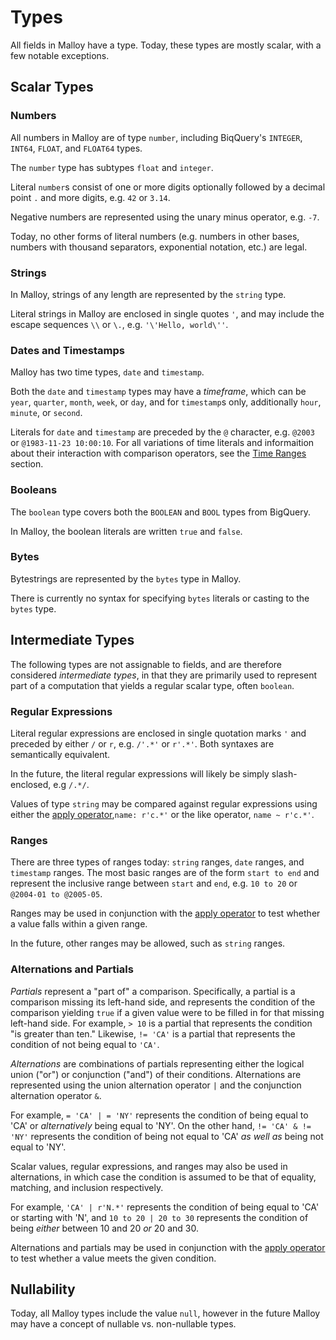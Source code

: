 # Types

All fields in Malloy have a type. Today, these types are
mostly scalar, with a few notable exceptions.

## Scalar Types

### Numbers

All numbers in Malloy are of type `number`, including BiqQuery's <code>INTEGER</code>, <code>INT64</code>, <code>FLOAT</code>, and <code>FLOAT64</code> types.

The `number` type has subtypes `float` and `integer`.

Literal `number`s consist of one or more digits optionally followed
by a decimal point `.` and more digits, e.g. `42` or `3.14`.

Negative numbers are represented using the unary minus
operator, e.g. `-7`.

Today, no other forms of literal numbers (e.g. numbers in other
bases, numbers with thousand separators, exponential notation, etc.) are legal.

### Strings

In Malloy, strings of any length are represented by the `string` type.

Literal strings in Malloy are enclosed in single quotes `'`, and may include the escape sequences `\\` or `\.`, e.g. `'\'Hello, world\''`.

### Dates and Timestamps

Malloy has two time types, `date` and `timestamp`.

Both the `date` and `timestamp` types may have a
_timeframe_, which can be `year`, `quarter`, `month`,
`week`, or `day`, and for `timestamp`s only, additionally
`hour`, `minute`, or `second`.

Literals for `date` and `timestamp` are preceded by the `@` character, e.g. `@2003` or `@1983-11-23 10:00:10`. For all
variations of time literals and informaition about their interaction with comparison operators, see the [Time Ranges](time-ranges.html#literals) section.

### Booleans

The `boolean` type covers both the <code>BOOLEAN</code> and <code>BOOL</code> types from BigQuery.

In Malloy, the boolean literals are written `true` and `false`.

### Bytes

Bytestrings are represented by the <code>bytes</code> type
in Malloy.

There is currently no syntax for specifying <code>bytes</code> literals or casting to the <code>bytes</code> type.

<!-- TODO Add information about how Malloy has arrays and structs, though with no literal form, type keyword, or support in expressions. Currently, structs and arrays only exist in that the output type of a query is an array of structs (or possibly a single struct in some cases) -->

<!-- ## Compound Types

Today, Malloy contains only one compound type, the <code>struct</code>.

### Structs

All queries are of type <code>struct</code>, which map field
names to values. In JSON output from Malloy, structs are
represented by JSON objects. -->

## Intermediate Types

The following types are not assignable to fields, and are
therefore considered _intermediate types_, in that they are
primarily used to represent part of a computation that
yields a regular scalar type, often `boolean`.

### Regular Expressions

Literal regular expressions are enclosed in single quotation
marks `'` and preceded by either `/` or `r`, e.g. `/'.*'` or `r'.*'`. Both syntaxes are semantically equivalent.

In the future, the literal regular expressions will likely
be simply slash-enclosed, e.g <code>/.*/</code>.

Values of type `string` may be compared against regular
expressions using either the [apply operator](apply.md),`name: r'c.*'` or the like operator, `name ~ r'c.*'`.

### Ranges

There are three types of ranges today: `string` ranges, `date` ranges, and `timestamp` ranges. The most basic ranges
are of the form `start to end` and represent the inclusive range between `start` and `end`, e.g. `10 to 20` or `@2004-01 to @2005-05`.

Ranges may be used in conjunction with the [apply operator](apply.md) to test whether a value falls within a given range.

In the future, other ranges may be allowed, such as `string` ranges.

### Alternations and Partials

_Partials_ represent a "part of" a comparison.
Specifically, a partial is a comparison missing its
left-hand side, and represents the condition of the
comparison yielding `true` if a given value were to be
filled in for that missing left-hand side. For example, `> 10` is a partial that represents the condition "is greater
than ten." Likewise, `!= 'CA'` is a partial that represents the condition of not being equal to `'CA'`.

_Alternations_ are combinations of partials representing
either the logical union ("or") or conjunction ("and") of
their conditions. Alternations are represented using the
union alternation operator `|` and the conjunction
alternation operator `&`.

For example, `= 'CA' | = 'NY'` represents the condition of being equal to 'CA' or _alternatively_ being equal to 'NY'. On the other hand, `!= 'CA' & != 'NY'` represents the condition of being not equal to 'CA' _as well as_ being not equal to 'NY'.

Scalar values, regular expressions, and
ranges may also be used in alternations, in which case the
condition is assumed to be that of equality, matching, and
inclusion respectively.

For example, `'CA' | r'N.*'` represents the condition of being equal to 'CA' or starting with 'N', and `10 to 20 | 20 to 30` represents the condition of being _either_ between 10 and 20 _or_ 20 and 30.

Alternations and partials may be used in conjunction with the [apply operator](apply.md) to test whether a value meets the given condition.

## Nullability

Today, all Malloy types include the value `null`, however
in the future Malloy may have a concept of nullable vs.
non-nullable types.